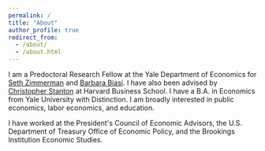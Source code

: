 ```yaml
---
permalink: /
title: "About"
author_profile: true
redirect_from: 
  - /about/
  - /about.html
---
```


I am a Predoctoral Research Fellow at the Yale Department of Economics for [Seth Zimmerman](https://economics.yale.edu/people/seth-zimmerman) and [Barbara Biasi](https://economics.yale.edu/people/barbara-biasi). I have also been advised by [Christopher Stanton](https://www.hbs.edu/faculty/Pages/profile.aspx?facId=602452) at Harvard Business School. I have a B.A. in Economics from Yale University with Distinction. I am broadly interested in public economics, labor economics, and education.

I have worked at the President's Council of Economic Advisors, the U.S. Department of Treasury Office of Economic Policy, and the Brookings Institution Economic Studies.

